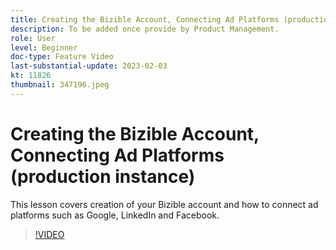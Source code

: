 ```yaml
---
title: Creating the Bizible Account, Connecting Ad Platforms (production instance)
description: To be added once provide by Product Management.
role: User
level: Beginner
doc-type: Feature Video
last-substantial-update: 2023-02-03
kt: 11826
thumbnail: 347196.jpeg
---
```


# Creating the Bizible Account, Connecting Ad Platforms (production instance)

This lesson covers creation of your Bizible account and how to connect ad platforms such as Google, LinkedIn and Facebook.

>[!VIDEO](https://video.tv.adobe.com/v/347196/?quality=12&learn=on)
